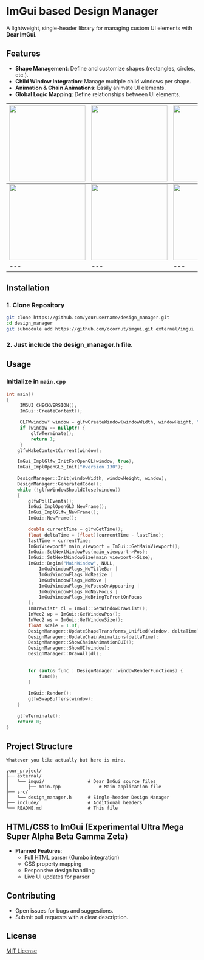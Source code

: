# ImGui based Design Manager

A lightweight, single-header library for managing custom UI elements with **Dear ImGui**.

## Features
- **Shape Management**: Define and customize shapes (rectangles, circles, etc.).
- **Child Window Integration**: Manage multiple child windows per shape.
- **Animation & Chain Animations**: Easily animate UI elements.
- **Global Logic Mapping**: Define relationships between UI elements.
  
<img src="https://github.com/user-attachments/assets/05cb57a1-e197-4d94-837d-e9476407a33d" width="200"> | <img src="https://github.com/user-attachments/assets/dac9e7ff-de4f-4e55-bd82-624fe03e172d" width="200"> | <img src="https://github.com/user-attachments/assets/02a6c4fe-5572-44ae-848b-80da43185e2c" width="200"> |
|---|---|---|
| <img src="https://github.com/user-attachments/assets/adf6fc34-cc35-462c-b7f9-7b2597c3c1ab" width="200"> | <img src="https://github.com/user-attachments/assets/36e5171d-ec67-43bd-993c-13f0aa7aca7f" width="200"> | <img src="https://github.com/user-attachments/assets/40365b18-1b8b-4632-adad-79bf04e08d23" width="200"> |
|---|---|---|




## Installation
### 1. Clone Repository
```sh
git clone https://github.com/yourusername/design_manager.git
cd design_manager
git submodule add https://github.com/ocornut/imgui.git external/imgui
```
### 2. Just include the design_manager.h file.

## Usage
### Initialize in `main.cpp`
```cpp
int main()
{
     IMGUI_CHECKVERSION();
     ImGui::CreateContext();

     GLFWwindow* window = glfwCreateWindow(windowWidth, windowHeight, "EduMektep", nullptr, nullptr);
     if (window == nullptr) {
         glfwTerminate();
         return 1;
     }
    glfwMakeContextCurrent(window);

    ImGui_ImplGlfw_InitForOpenGL(window, true);
    ImGui_ImplOpenGL3_Init("#version 130");
    
    DesignManager::Init(windowWidth, windowHeight, window);
    DesignManager::GeneratedCode();
    while (!glfwWindowShouldClose(window))
    {
        glfwPollEvents();
        ImGui_ImplOpenGL3_NewFrame();
        ImGui_ImplGlfw_NewFrame();
        ImGui::NewFrame();
        
        double currentTime = glfwGetTime();
        float deltaTime = (float)(currentTime - lastTime);
        lastTime = currentTime;
        ImGuiViewport* main_viewport = ImGui::GetMainViewport();
        ImGui::SetNextWindowPos(main_viewport->Pos);
        ImGui::SetNextWindowSize(main_viewport->Size);
        ImGui::Begin("MainWindow", NULL,
            ImGuiWindowFlags_NoTitleBar |
            ImGuiWindowFlags_NoResize |
            ImGuiWindowFlags_NoMove |
            ImGuiWindowFlags_NoFocusOnAppearing |
            ImGuiWindowFlags_NoNavFocus |
            ImGuiWindowFlags_NoBringToFrontOnFocus
        );
        ImDrawList* dl = ImGui::GetWindowDrawList();
        ImVec2 wp = ImGui::GetWindowPos();
        ImVec2 ws = ImGui::GetWindowSize();
        float scale = 1.0f;
        DesignManager::UpdateShapeTransforms_Unified(window, deltaTime);
        DesignManager::UpdateChainAnimations(deltaTime);
        DesignManager::ShowChainAnimationGUI();
        DesignManager::ShowUI(window);
        DesignManager::DrawAll(dl);
        
        
        for (auto& func : DesignManager::windowRenderFunctions) {
            func();
        }
        
        ImGui::Render();
        glfwSwapBuffers(window);
    }
    
    glfwTerminate();
    return 0;
}
```

## Project Structure
```
Whatever you like actually but here is mine.

your_project/
├── external/
│   └── imgui/                # Dear ImGui source files
│       ├── main.cpp              # Main application file
├── src/
│   └── design_manager.h      # Single-header Design Manager
├── include/                  # Additional headers
└── README.md                 # This file
```

## HTML/CSS to ImGui (Experimental Ultra Mega Super Alpha Beta Gamma Zeta)
- **Planned Features**:
  - Full HTML parser (Gumbo integration)
  - CSS property mapping
  - Responsive design handling
  - Live UI updates for parser

## Contributing
- Open issues for bugs and suggestions.
- Submit pull requests with a clear description.

## License
[MIT License](LICENSE)

